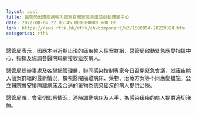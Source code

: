 ```yaml
---
layout: post
title: 醫管局因應瘧疾輸入個案召開緊急會議並啟動應變中心
date: 2022-08-04 22:06:45.000000000 +08:00
link: https://news.rthk.hk/rthk/ch/component/k2/1660954-20220804.htm
categories: rthk
---
```


醫管局表示，因應本港近期出現的瘧疾輸入個案群組，醫管局啟動緊急應變指揮中心，指揮及協調各醫院聯網接收瘧疾病人。

醫管局總辦事處及各聯網管理層，聯同感染控制專家今日召開緊急會議，就瘧疾輸入個案群組的最新情況，檢視醫院隔離病床、藥物、治療方案等不同應變措施。公立醫院會安排隔離病床及合適的藥物為感染瘧疾的病人提供治療。

醫管局說，會密切監察情況，適時調動病床及人手，為感染瘧疾的病人提供適切治療。
